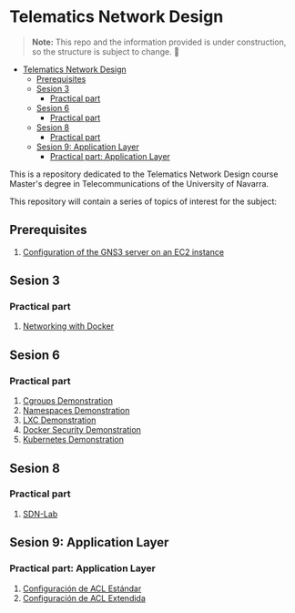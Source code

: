 # Telematics Network Design

> **Note:** This repo and the information provided is under construction, so the structure is subject to change. 👀 

- [Telematics Network Design](#telematics-network-design)
  - [Prerequisites](#prerequisites)
  - [Sesion 3](#sesion-3)
    - [Practical part](#practical-part)
  - [Sesion 6](#sesion-6)
    - [Practical part](#practical-part-1)
  - [Sesion 8](#sesion-8)
    - [Practical part](#practical-part-2)
  - [Sesion 9: Application Layer](#sesion-9-application-layer)
    - [Practical part: Application Layer](#practical-part-application-layer)

This is a repository dedicated to the Telematics Network Design course Master's degree in Telecommunications of the University of Navarra.

This repository will contain a series of topics of interest for the subject:

## Prerequisites

1. [Configuration of the GNS3 server on an EC2 instance](./GNS3ServerDeployment/README.md)

## Sesion 3

### Practical part

   1. [Networking with Docker](./NetworkingWithDocker/README.md)

## Sesion 6

### Practical part

   1. [Cgroups Demonstration](./CgroupsDemo/README.md)
   2. [Namespaces Demonstration](./NamespacesDemo/README.md)
   3. [LXC Demonstration](./LXCDemo/README.md)
   4. [Docker Security Demonstration](./DockerSecDemo/README.md)
   5. [Kubernetes Demonstration](./KubernetesDemo/README.md)

## Sesion 8

### Practical part

   1. [SDN-Lab](./SDN-Lab/README.md)

## Sesion 9: Application Layer
### Practical part: Application Layer

   1. [Configuración de ACL Estándar](./SESION_9/StandardACLConfiguration/README.md)
   2. [Configuración de ACL Extendida](./SESION_9/ExtendedACLConfiguration/README.md)